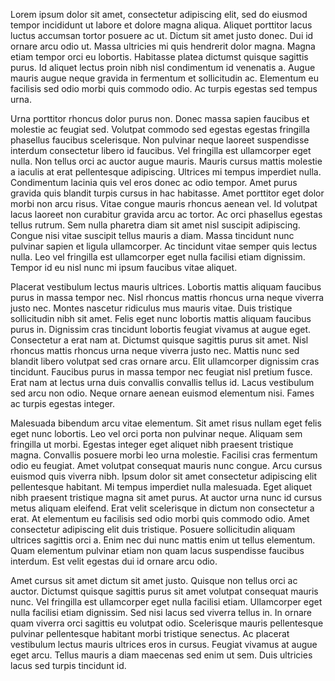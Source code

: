---
---

Lorem ipsum dolor sit amet, consectetur adipiscing elit, sed do eiusmod tempor incididunt ut labore et dolore magna aliqua. Aliquet porttitor lacus luctus accumsan tortor posuere ac ut. Dictum sit amet justo donec. Dui id ornare arcu odio ut. Massa ultricies mi quis hendrerit dolor magna. Magna etiam tempor orci eu lobortis. Habitasse platea dictumst quisque sagittis purus. Id aliquet lectus proin nibh nisl condimentum id venenatis a. Augue mauris augue neque gravida in fermentum et sollicitudin ac. Elementum eu facilisis sed odio morbi quis commodo odio. Ac turpis egestas sed tempus urna.

Urna porttitor rhoncus dolor purus non. Donec massa sapien faucibus et molestie ac feugiat sed. Volutpat commodo sed egestas egestas fringilla phasellus faucibus scelerisque. Non pulvinar neque laoreet suspendisse interdum consectetur libero id faucibus. Vel fringilla est ullamcorper eget nulla. Non tellus orci ac auctor augue mauris. Mauris cursus mattis molestie a iaculis at erat pellentesque adipiscing. Ultrices mi tempus imperdiet nulla. Condimentum lacinia quis vel eros donec ac odio tempor. Amet purus gravida quis blandit turpis cursus in hac habitasse. Amet porttitor eget dolor morbi non arcu risus. Vitae congue mauris rhoncus aenean vel. Id volutpat lacus laoreet non curabitur gravida arcu ac tortor. Ac orci phasellus egestas tellus rutrum. Sem nulla pharetra diam sit amet nisl suscipit adipiscing. Congue nisi vitae suscipit tellus mauris a diam. Massa tincidunt nunc pulvinar sapien et ligula ullamcorper. Ac tincidunt vitae semper quis lectus nulla. Leo vel fringilla est ullamcorper eget nulla facilisi etiam dignissim. Tempor id eu nisl nunc mi ipsum faucibus vitae aliquet.

Placerat vestibulum lectus mauris ultrices. Lobortis mattis aliquam faucibus purus in massa tempor nec. Nisl rhoncus mattis rhoncus urna neque viverra justo nec. Montes nascetur ridiculus mus mauris vitae. Duis tristique sollicitudin nibh sit amet. Felis eget nunc lobortis mattis aliquam faucibus purus in. Dignissim cras tincidunt lobortis feugiat vivamus at augue eget. Consectetur a erat nam at. Dictumst quisque sagittis purus sit amet. Nisl rhoncus mattis rhoncus urna neque viverra justo nec. Mattis nunc sed blandit libero volutpat sed cras ornare arcu. Elit ullamcorper dignissim cras tincidunt. Faucibus purus in massa tempor nec feugiat nisl pretium fusce. Erat nam at lectus urna duis convallis convallis tellus id. Lacus vestibulum sed arcu non odio. Neque ornare aenean euismod elementum nisi. Fames ac turpis egestas integer.

Malesuada bibendum arcu vitae elementum. Sit amet risus nullam eget felis eget nunc lobortis. Leo vel orci porta non pulvinar neque. Aliquam sem fringilla ut morbi. Egestas integer eget aliquet nibh praesent tristique magna. Convallis posuere morbi leo urna molestie. Facilisi cras fermentum odio eu feugiat. Amet volutpat consequat mauris nunc congue. Arcu cursus euismod quis viverra nibh. Ipsum dolor sit amet consectetur adipiscing elit pellentesque habitant. Mi tempus imperdiet nulla malesuada. Eget aliquet nibh praesent tristique magna sit amet purus. At auctor urna nunc id cursus metus aliquam eleifend. Erat velit scelerisque in dictum non consectetur a erat. At elementum eu facilisis sed odio morbi quis commodo odio. Amet consectetur adipiscing elit duis tristique. Posuere sollicitudin aliquam ultrices sagittis orci a. Enim nec dui nunc mattis enim ut tellus elementum. Quam elementum pulvinar etiam non quam lacus suspendisse faucibus interdum. Est velit egestas dui id ornare arcu odio.

Amet cursus sit amet dictum sit amet justo. Quisque non tellus orci ac auctor. Dictumst quisque sagittis purus sit amet volutpat consequat mauris nunc. Vel fringilla est ullamcorper eget nulla facilisi etiam. Ullamcorper eget nulla facilisi etiam dignissim. Sed nisi lacus sed viverra tellus in. In ornare quam viverra orci sagittis eu volutpat odio. Scelerisque mauris pellentesque pulvinar pellentesque habitant morbi tristique senectus. Ac placerat vestibulum lectus mauris ultrices eros in cursus. Feugiat vivamus at augue eget arcu. Tellus mauris a diam maecenas sed enim ut sem. Duis ultricies lacus sed turpis tincidunt id.
